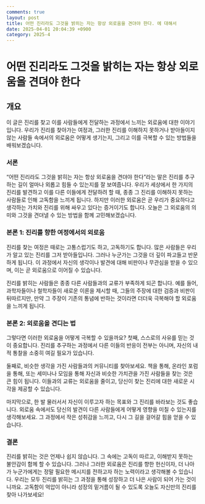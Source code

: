 ```yaml
---
comments: true
layout: post
title: 어떤 진리라도 그것을 밝히는 자는 항상 외로움을 견뎌야 한다. 에 대해서
date: 2025-04-01 20:04:39 +0900
category: 2025-4
---
```


# 어떤 진리라도 그것을 밝히는 자는 항상 외로움을 견뎌야 한다

## 개요
이 글은 진리를 찾고 이를 사람들에게 전달하는 과정에서 느끼는 외로움에 대한 이야기입니다. 우리가 진리를 찾아가는 여정과, 그러한 진리를 이해하지 못하거나 받아들이지 않는 사람들 속에서의 외로움은 어떻게 생기는지, 그리고 이를 극복할 수 있는 방법들을 배워보겠습니다.

### 서론
“어떤 진리라도 그것을 밝히는 자는 항상 외로움을 견뎌야 한다”라는 말은 진리를 추구하는 길이 얼마나 외롭고 힘들 수 있는지를 잘 보여줍니다. 우리가 세상에서 한 가지의 진리를 발견하고 이를 다른 이들에게 전달하려 할 때, 종종 그 진리를 이해하지 못하는 사람들로 인해 고독함을 느끼게 됩니다. 하지만 이러한 외로움은 곧 우리가 중요하다고 생각하는 가치와 진리를 위해 싸우고 있다는 증거이기도 합니다. 오늘은 그 외로움의 의미와 그것을 견뎌낼 수 있는 방법을 함께 고민해보겠습니다.

### 본론 1: 진리를 향한 여정에서의 외로움
진리를 찾는 여정은 때로는 고통스럽기도 하고, 고독하기도 합니다. 많은 사람들은 우리가 알고 있는 진리를 그저 받아들입니다. 그러나 누군가는 그것을 더 깊이 파고들고 반문하게 됩니다. 이 과정에서 자신의 생각이나 발견에 대해 비판이나 무관심을 받을 수 있으며, 이는 곧 외로움으로 이어질 수 있습니다.

진리를 밝히는 사람들은 종종 다른 사람들과의 교류가 부족하게 되곤 합니다. 예를 들어, 과학자들이나 철학자들이 새로운 이론을 제시할 때, 그들의 주장에 대한 검증과 비판이 뒤따르지만, 만약 그 주장이 기존의 통념에 반하는 것이라면 더더욱 극복해야 할 외로움을 느끼게 됩니다.

### 본론 2: 외로움을 견디는 법
그렇다면 이러한 외로움을 어떻게 극복할 수 있을까요? 첫째, 스스로의 사유를 믿는 것이 중요합니다. 진리를 추구하는 과정에서 다른 이들의 반응이 전부는 아니며, 자신의 내적 통찰을 소중히 여길 필요가 있습니다.

둘째로, 비슷한 생각을 가진 사람들과의 커뮤니티를 찾아보세요. 책을 통해, 온라인 포럼을 통해, 또는 세미나나 모임을 통해 자신과 비슷한 가치관을 가진 사람들을 찾는 것은 큰 힘이 됩니다. 이들과의 교류는 외로움을 줄이고, 당신이 찾는 진리에 대한 새로운 시각을 제공할 수 있습니다.

마지막으로, 한 발 물러서서 자신이 이루고자 하는 목표와 그 진리를 바라보는 것도 좋습니다. 외로움 속에서도 당신의 발견이 다른 사람들에게 어떻게 영향을 미칠 수 있는지를 생각해보세요. 그 과정에서 작은 성취감을 느끼고, 다시 그 길을 걸어갈 힘을 얻을 수 있습니다.

### 결론
진리를 밝히는 것은 언제나 쉽지 않습니다. 그 속에는 고독이 따르고, 이해받지 못하는 불안감이 함께 할 수 있습니다. 그러나 그러한 외로움은 진리를 향한 헌신이자, 더 나아가 누군가에게는 정말 필요한 메시지를 전하고자 하는 노력이라고 생각해볼 수 있습니다. 우리는 모두 진리를 밝히는 그 과정을 통해 성장하고 더 나은 사람이 되어 가는 것이니까요. 고독함이 억압이 아니라 성장의 밑거름이 될 수 있도록 오늘도 자신만의 진리를 찾아 나가보세요!